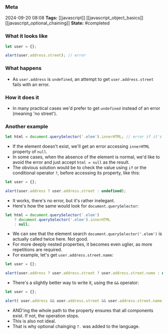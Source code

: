 ### Meta
2024-09-20 08:08
**Tags:** [[javascript]] [[javascript_object_basics]] [[javascript_optional_chaining]]
**State:** #completed  

### What it looks like
```JavaScript title:app.js
let user = {};

alert(user.address.street); // error
```

### What happens
- As `user.address` is `undefined`, an attempt to get `user.address.street` fails with an error.

### How it does it
- In many practical cases we'd prefer to get `undefined` instead of an error (meaning 'no street').

### Another example
```JavaScript title:app.js
let html = document.querySelector('.elem').innerHTML; // error if it's null
```

- If the element doesn't exist, we'll get an error accessing `innerHTML` property of `null`.
- In some cases, when the absence of the element is normal, we'd like to avoid the error and just accept `html = null` as the result.
- The obvious solution would be to check the value using `if` or the conditional operator `?`, before accessing its property, like this:

```JavaScript title:app.js
let user = {};

alert(user.address ? user.address.street : undefined);
```

- It works, there's no error, but it's rather inelegant.
- Here's how the same would look for `document.querySelector`:

```JavaScript title:app.js
let html = document.querySelector('.elem')
	? document.querySelector('.elem').innerHTML
	: null;
```

- We can see that the element search `document.querySelector('.elem')` is actually called twice here. Not good.
- For more deeply nested properties, it becomes even uglier, as more repetitions are required.
- For example, let's get `user.address.street.name`:

```JavaScript title:app.js
let user = {};

alert(user.address ? user.address.street ? user.address.street.name : null : null);
```

- There's a slightly better way to write it, using the `&&` operator:

```JavaScript title:app.js
let user = {};

alert( user.address && user.address.street && user.address.street.name ); // undefined (no error)
```

- AND'ing the whole path to the property ensures that all components exist. If not, the operation stops.
- This is also not ideal.
- That is why optional chainging `?.` was added to the language.